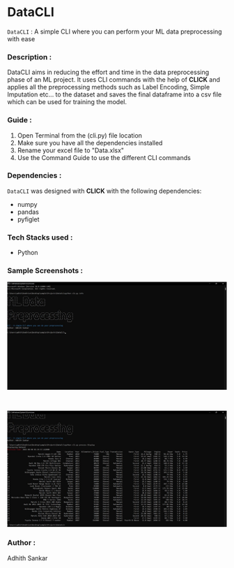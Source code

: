 DataCLI
=======

``DataCLI`` : A simple CLI where you can perform your ML data preprocessing with ease

### Description :

 DataCLI aims in reducing the effort and time in the data preprocessing phase of an ML project. It uses CLI commands with the help of **CLICK** and applies all the preprocessing methods such as Label Encoding, Simple Imputation etc... to the dataset and saves the final dataframe into a csv file which can be used for training the model.

### Guide : 

1. Open Terminal from the (cli.py) file location
2. Make sure you have all the dependencies installed
3. Rename your excel file to "Data.xlsx"
4. Use the Command Guide to use the different CLI commands

### Dependencies : 

``DataCLI`` was designed with **CLICK** with the following dependencies:
 - numpy
 - pandas
 - pyfiglet

### Tech Stacks used :

- Python

### Sample Screenshots :

![](Screenshots/Image001.jpeg)

<br>

![](Screenshots/Image002.jpeg)

### Author : 

Adhith Sankar
